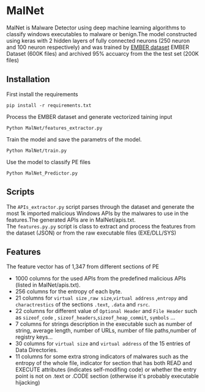 # MalNet
MalNet is Malware Detector using deep machine learning algorithms to classify windows executables to malware or benign.The model constructed using keras with 2 hidden layers of fully connected neurons (250 neuron and 100 neuron respectively) and was trained by [EMBER dataset](https://github.com/endgameinc/ember) EMBER Dataset (600K files) and archived 95% accuarcy from the the test set (200K files)
## Installation
First install the requirements
```
pip install -r requirements.txt
```
Process the EMBER dataset and generate vectorized taining input
```
Python MalNet/features_extractor.py
```
Train the model and save the parametrs of the model.
```
Python MalNet/train.py
```
Use the model to classify PE files
```
Python MalNet_Predictor.py
```
## Scripts
The `APIs_extractor.py` script parses through the dataset and generate the most 1k imported malicious Windows APIs by the malwares to use in the features.The generated APIs are in MalNet/apis.txt.  
The `features.py.py` script is class to extract and process the features from the dataset (JSON) or from the raw executable files (EXE/DLL/SYS)

## Features  
The feature vector has of 1,347 from different sections of PE  
- 1000 columns for the used APIs from the predefined malicious APIs (listed in MalNet/apis.txt).
- 256 columns for the entropy of each byte.
- 21 columns  for `virtual size` ,`raw size`,`virtual address` ,`entropy` and `charactrestics` of the sections `.text`, `.data` and `rsrc`.
- 22 columns for different value of `Optional Header` and `File Header` such as `sizeof_code` , `sizeof_headers`,`sizeof_heap_commit`, `symbols` ...
- 7 columns for strings description in the executable such as number of string, average length, number of URLs, number of file paths,number of registry keys...
- 30 columns for `virtual size` and `virtual address` of the 15 entries of Data Directories.
- 11 columns for some extra strong indicators of malwares such as the entropy of the whole file, indicator for section that has both READ and EXECUTE attributes (indicates self-modifing code) or whether the entry point is not on .text or .CODE section (otherwise it's probably executable hijacking)


